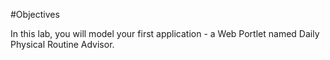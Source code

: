 #Objectives

In this lab, you will model your first application - a Web Portlet named Daily Physical Routine Advisor. 

